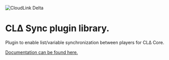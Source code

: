 ![CloudLink Delta](https://github.com/user-attachments/assets/aa2ac9e0-4187-44c4-84be-069242d2b6dc)

# CLΔ Sync plugin library.
Plugin to enable list/variable synchronization between players for CLΔ Core. 

[Documentation can be found here.](https://docs.mikedev101.cc/extensions/delta/sync)
